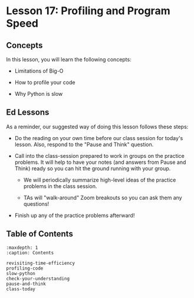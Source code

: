 # <i class="fas fa-book fa-fw"></i> Lesson 17: Profiling and Program Speed

## Concepts

In this lesson, you will learn the following concepts:

- Limitations of Big-O

- How to profile your code

- Why Python is slow

## Ed Lessons

As a reminder, our suggested way of doing this lesson follows these steps:

- Do the reading on your own time before our class session for today's lesson. Also, respond to the "Pause and Think" question.

- Call into the class-session prepared to work in groups on the practice problems. It will help to have your notes (and answers from Pause and Think) ready so you can hit the ground running with your group.

  - We will periodically summarize high-level ideas of the practice problems in the class session.

  - TAs will "walk-around" Zoom breakouts so you can ask them any questions!

- Finish up any of the practice problems afterward!

## Table of Contents

```{toctree}
:maxdepth: 1
:caption: Contents

revisiting-time-efficiency
profiling-code
slow-python
check-your-understanding
pause-and-think
class-today
```
